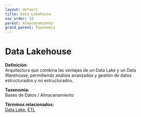 ```yaml
---
layout: default
title: Data Lakehouse
nav_order: 19
parent: Almacenamiento
grand_parent: Taxonomía
---
```


# Data Lakehouse

**Definición:**  
Arquitectura que combina las ventajas de un Data Lake y un Data Warehouse, permitiendo análisis avanzados y gestión de datos estructurados y no estructurados.

**Taxonomía:**  
Bases de Datos / Almacenamiento

**Términos relacionados:**  
[Data Lake](https://maleniski.github.io/diccionario-angl-tec-mx/docs/taxonomia/bases-de-datos-/-almacenamiento/data-lake.html), [ETL](https://maleniski.github.io/diccionario-angl-tec-mx/docs/taxonomia/bases-de-datos-/-almacenamiento/etl.html)
